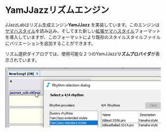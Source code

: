 # YamJJazzリズムエンジン

JJazzLabはリズム生成エンジン**YamJJazz** を実装しています。このエンジンは[ヤマハスタイル](yamaha-styles.md)を読み込み、そしてまた新しい[拡張ヤマハスタイル](extended-yamaha-styles.md)フォーマットを導入していますが、このフォーマットにより既存のスタイルスタイルファイルにバリエーションを追加することができます。

リズム選択ダイアログでは、使用可能な２つのYamJJazz**リズムプロバイダ**が表示されています。

![](../../.gitbook/assets/yamjjazzrhythmproviders.png)



